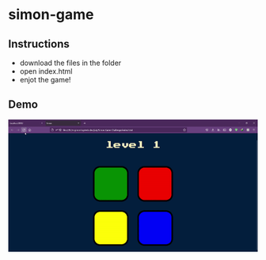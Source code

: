 # simon-game
## Instructions
- download the files in the folder  
- open index.html
- enjot the game!


## Demo
![](./simon-screens/1.gif)
